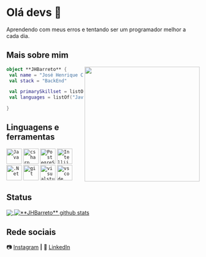 # Olá devs 👋

Aprendendo com meus erros e tentando ser um programador melhor a cada dia.

## Mais sobre mim

<img align="right" width="300" src="https://i2.wp.com/allhtaccess.info/wp-content/uploads/2018/03/programming.gif?fit=1281%2C716&ssl=1" />

```kotlin
object **JHBarreto** {
 val name = "José Henrique Correia Paes Barreto"
 val stack = "BackEnd"

 val primarySkillset = listOf("Adaptabilidade","Resolução de Problemas","Criatividade","Habilidades Interpessoais")
 val languages = listOf("Java","C#",".NET")

}
```

## Linguagens e ferramentas

<code><img height="40" src="https://cdn.jsdelivr.net/gh/devicons/devicon/icons/java/java-original-wordmark.svg" alt="Java"/></code>
<code><img height="40"  src="https://cdn.jsdelivr.net/gh/devicons/devicon/icons/csharp/csharp-original.svg" alt="csharp"/></code>
<code><img height="40" src="https://cdn.jsdelivr.net/gh/devicons/devicon/icons/postgresql/postgresql-original-wordmark.svg" alt="PostegreSQL"/></code>
<code><img height="40" src="https://cdn.jsdelivr.net/gh/devicons/devicon/icons/intellij/intellij-original.svg" alt="Intellij"/></code>
<code><img height="40" src="https://cdn.jsdelivr.net/gh/devicons/devicon/icons/dot-net/dot-net-original.svg" alt=".Net"/></code>
<code><img height="40" src="https://cdn.jsdelivr.net/gh/devicons/devicon/icons/git/git-original.svg" alt="git"/></code>
<code><img height="40" src="https://cdn.jsdelivr.net/gh/devicons/devicon/icons/visualstudio/visualstudio-plain.svg" alt="visualstudio"/></code>
<code><img height="40" src="https://cdn.jsdelivr.net/gh/devicons/devicon/icons/vscode/vscode-original.svg" alt="vscode"/></code>
          
          
          

          

## Status

<a href="https://github.com/Gurupreet">
  <img align="center" src="https://github-readme-stats.vercel.app/api/top-langs/?username=JHbarreto&theme=dracula&hide_langs_below=1" />
</a>

<a href="https://github.com/Gurupreet">
 <img align="center" src="https://github-readme-stats.vercel.app/api?username=JHbarreto&show_icons=true&theme=dracula&line_height=27" alt="**JHBarreto** github stats"/>
</a>


[instagram]: https://www.instagram.com/j.henrique.barreto/
[linkedin]: https://www.linkedin.com/in/jos%C3%A9-henrique-devbackend-jr/

<br>

## Rede sociais

📷 [Instagram][instagram] **|**
👔 [LinkedIn][linkedin]
